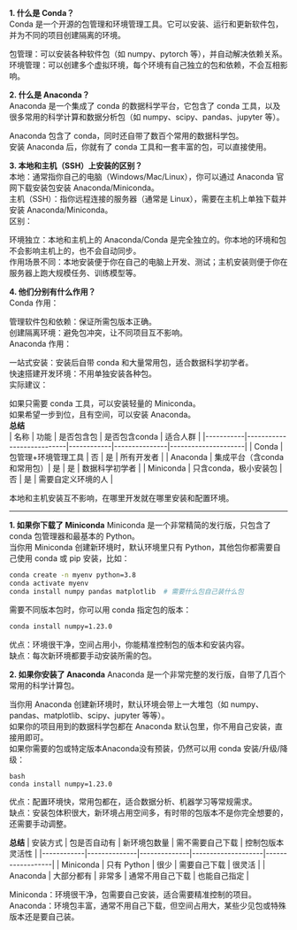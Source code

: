 **1. 什么是 Conda？**  
Conda 是一个开源的包管理和环境管理工具。它可以安装、运行和更新软件包，并为不同的项目创建隔离的环境。  

包管理：可以安装各种软件包（如 numpy、pytorch 等），并自动解决依赖关系。  
环境管理：可以创建多个虚拟环境，每个环境有自己独立的包和依赖，不会互相影响。  

**2. 什么是 Anaconda？**  
Anaconda 是一个集成了 conda 的数据科学平台，它包含了 conda 工具，以及很多常用的科学计算和数据分析包（如 numpy、scipy、pandas、jupyter 等）。  

Anaconda 包含了 conda，同时还自带了数百个常用的数据科学包。  
安装 Anaconda 后，你就有了 conda 工具和一套丰富的包，可以直接使用。  

**3. 本地和主机（SSH）上安装的区别？**   
本地：通常指你自己的电脑（Windows/Mac/Linux），你可以通过 Anaconda 官网下载安装包安装 Anaconda/Miniconda。  
主机（SSH）：指你远程连接的服务器（通常是 Linux），需要在主机上单独下载并安装 Anaconda/Miniconda。  
区别：  

环境独立：本地和主机上的 Anaconda/Conda 是完全独立的。你本地的环境和包不会影响主机上的，也不会自动同步。  
作用场景不同：本地安装便于你在自己的电脑上开发、测试；主机安装则便于你在服务器上跑大规模任务、训练模型等。  

**4. 他们分别有什么作用？**  
Conda 作用：  

管理软件包和依赖：保证所需包版本正确。  
创建隔离环境：避免包冲突，让不同项目互不影响。  
Anaconda 作用：  

一站式安装：安装后自带 conda 和大量常用包，适合数据科学初学者。  
快速搭建开发环境：不用单独安装各种包。  
实际建议：  

如果只需要 conda 工具，可以安装轻量的 Miniconda。  
如果希望一步到位，且有空间，可以安装 Anaconda。  
**总结**  
| 名称      | 功能                      | 是否包含包 | 是否包含conda | 适合人群            |
|-----------|---------------------------|------------|---------------|---------------------|
| Conda     | 包管理+环境管理工具        | 否         | 是            | 所有开发者          |
| Anaconda  | 集成平台（含conda和常用包）| 是         | 是            | 数据科学初学者      |
| Miniconda | 只含conda，极小安装包      | 否         | 是            | 需要自定义环境的人  |

本地和主机安装互不影响，在哪里开发就在哪里安装和配置环境。

---

**1. 如果你下载了 Miniconda**
Miniconda 是一个非常精简的发行版，只包含了 conda 包管理器和最基本的 Python。  
当你用 Miniconda 创建新环境时，默认环境里只有 Python，其他包你都需要自己使用 conda 或 pip 安装，比如：  

```bash
conda create -n myenv python=3.8
conda activate myenv
conda install numpy pandas matplotlib  # 需要什么包自己装什么包
```

需要不同版本包时，你可以用 conda 指定包的版本：  
```bash
conda install numpy=1.23.0
```

优点：环境很干净，空间占用小，你能精准控制包的版本和安装内容。  
缺点：每次新环境都要手动安装所需的包。  

**2. 如果你安装了 Anaconda**
Anaconda 是一个非常完整的发行版，自带了几百个常用的科学计算包。  

当你用 Anaconda 创建新环境时，默认环境会带上一大堆包（如 numpy、pandas、matplotlib、scipy、jupyter 等等）。  
如果你的项目用到的数据科学包都在 Anaconda 默认包里，你不用自己安装，直接用即可。  
如果你需要的包或特定版本Anaconda没有预装，仍然可以用 conda 安装/升级/降级：  
```
bash
conda install numpy=1.23.0
```

优点：配置环境快，常用包都在，适合数据分析、机器学习等常规需求。  
缺点：安装包体积很大，新环境占用空间多，有时带的包版本不是你完全想要的，还需要手动调整。  

**总结**
| 安装方式   | 包是否自动有 | 新环境包数量 | 需不需要自己下载   | 控制包版本灵活性 |
|------------|--------------|--------------|--------------------|------------------|
| Miniconda  | 只有 Python  | 很少         | 需要自己下载       | 很灵活           |
| Anaconda   | 大部分都有   | 非常多       | 通常不用自己下载   | 也能自己指定     |

Miniconda：环境很干净，包需要自己安装，适合需要精准控制的项目。    
Anaconda：环境包丰富，通常不用自己下载，但空间占用大，某些少见包或特殊版本还是要自己装。  
